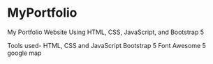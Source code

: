 # MyPortfolio
My Portfolio Website Using HTML, CSS, JavaScript, and Bootstrap 5


Tools used-
  HTML, CSS and JavaScript
  Bootstrap 5
  Font Awesome 5
  google map

